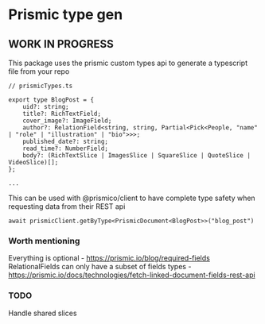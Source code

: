 # Prismic type gen

## WORK IN PROGRESS

This package uses the prismic custom types api to generate a typescript file from your repo

```
// prismicTypes.ts

export type BlogPost = {
    uid?: string;
    title?: RichTextField;
    cover_image?: ImageField;
    author?: RelationField<string, string, Partial<Pick<People, "name" | "role" | "illustration" | "bio">>>;
    published_date?: string;
    read_time?: NumberField;
    body?: (RichTextSlice | ImagesSlice | SquareSlice | QuoteSlice | VideoSlice)[];
};

...
```

This can be used with @prismico/client to have complete type safety when requesting data from their REST api

```
await prismicClient.getByType<PrismicDocument<BlogPost>>("blog_post")
```

### Worth mentioning

Everything is optional - https://prismic.io/blog/required-fields
RelationalFields can only have a subset of fields types - https://prismic.io/docs/technologies/fetch-linked-document-fields-rest-api


### TODO
Handle shared slices
